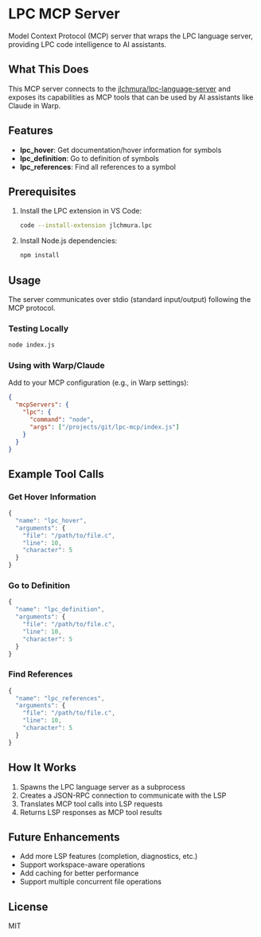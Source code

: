 # LPC MCP Server

Model Context Protocol (MCP) server that wraps the LPC language server, providing LPC code intelligence to AI assistants.

## What This Does

This MCP server connects to the [jlchmura/lpc-language-server](https://github.com/jlchmura/lpc-language-server) and exposes its capabilities as MCP tools that can be used by AI assistants like Claude in Warp.

## Features

- **lpc_hover**: Get documentation/hover information for symbols
- **lpc_definition**: Go to definition of symbols
- **lpc_references**: Find all references to a symbol

## Prerequisites

1. Install the LPC extension in VS Code:
   ```bash
   code --install-extension jlchmura.lpc
   ```

2. Install Node.js dependencies:
   ```bash
   npm install
   ```

## Usage

The server communicates over stdio (standard input/output) following the MCP protocol.

### Testing Locally

```bash
node index.js
```

### Using with Warp/Claude

Add to your MCP configuration (e.g., in Warp settings):

```json
{
  "mcpServers": {
    "lpc": {
      "command": "node",
      "args": ["/projects/git/lpc-mcp/index.js"]
    }
  }
}
```

## Example Tool Calls

### Get Hover Information

```javascript
{
  "name": "lpc_hover",
  "arguments": {
    "file": "/path/to/file.c",
    "line": 10,
    "character": 5
  }
}
```

### Go to Definition

```javascript
{
  "name": "lpc_definition",
  "arguments": {
    "file": "/path/to/file.c",
    "line": 10,
    "character": 5
  }
}
```

### Find References

```javascript
{
  "name": "lpc_references",
  "arguments": {
    "file": "/path/to/file.c",
    "line": 10,
    "character": 5
  }
}
```

## How It Works

1. Spawns the LPC language server as a subprocess
2. Creates a JSON-RPC connection to communicate with the LSP
3. Translates MCP tool calls into LSP requests
4. Returns LSP responses as MCP tool results

## Future Enhancements

- Add more LSP features (completion, diagnostics, etc.)
- Support workspace-aware operations
- Add caching for better performance
- Support multiple concurrent file operations

## License

MIT